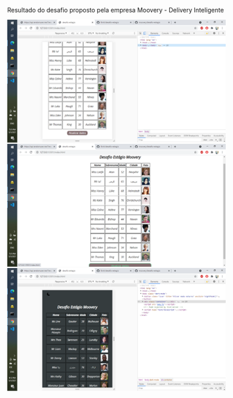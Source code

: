 Resultado do desafio proposto pela empresa Moovery - Delivery Inteligente 

<img src="/projectImage/firstShot.png" alt="first screen shot"/>
<img src="/projectImage/secondShot.png" alt="first screen shot"/>
<img src="/projectImage/thirdShot.png" alt="first screen shot"/>
